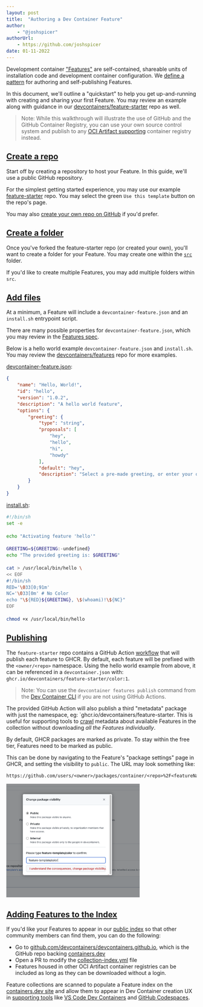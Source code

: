 ```yaml
---
layout: post
title:  "Authoring a Dev Container Feature"
author:
    - "@joshspicer"
authorUrl:
    - https://github.com/joshspicer
date: 01-11-2022
---
```


Development container ["Features"](/features) are self-contained, shareable units of installation code and development container configuration. We [define a pattern](/implementors/features-distribution) for authoring and self-publishing Features.

In this document, we'll outline a "quickstart" to help you get up-and-running with creating and sharing your first Feature. You may review an example along with guidance in our [devcontainers/feature-starter](https://github.com/devcontainers/feature-starter) repo as well. 

> Note: While this walkthrough will illustrate the use of GitHub and the GitHub Container Registry, you can use your own source control system and publish to any [OCI Artifact supporting](https://oras.land/docs/compatible_oci_registries#registries-supporting-oci-artifacts) container registry instead.

## <a href="#create-repo" name="create-repo" class="anchor"> Create a repo </a>

Start off by creating a repository to host your Feature. In this guide, we'll use a public GitHub repository. 

For the simplest getting started experience, you may use our example [feature-starter](https://github.com/devcontainers/feature-starter) repo. You may select the green `Use this template` button on the repo's page.

You may also [create your own repo on GitHub](https://docs.github.com/en/get-started/quickstart/create-a-repo) if you'd prefer.

## <a href="#create-folder" name="create-folder" class="anchor"> Create a folder </a>

Once you've forked the feature-starter repo (or created your own), you'll want to create a folder for your Feature. You may create one within the [`src`](https://github.com/devcontainers/feature-starter/tree/main/src) folder.

If you'd like to create multiple Features, you may add multiple folders within `src`.

## <a href="#add-files" name="add-files" class="anchor"> Add files </a>

At a minimum, a Feature will include a `devcontainer-feature.json` and an `install.sh` entrypoint script.

There are many possible properties for `devcontainer-feature.json`, which you may review in the [Features spec](/features#devcontainer-feature-json-properties).

Below is a hello world example `devcontainer-feature.json` and `install.sh`. You may review the [devcontainers/features](https://github.com/devcontainers/features/blob/main/src) repo for more examples.

[devcontainer-feature.json](https://github.com/devcontainers/feature-starter/blob/main/src/hello/devcontainer-feature.json):

```json
{
    "name": "Hello, World!",
    "id": "hello",
    "version": "1.0.2",
    "description": "A hello world feature",
    "options": {
        "greeting": {
            "type": "string",
            "proposals": [
                "hey",
                "hello",
                "hi",
                "howdy"
            ],
            "default": "hey",
            "description": "Select a pre-made greeting, or enter your own"
        }
    }
}
```

[install.sh](https://github.com/devcontainers/feature-starter/blob/main/src/hello/install.sh):

```bash
#!/bin/sh
set -e

echo "Activating feature 'hello'"

GREETING=${GREETING:-undefined}
echo "The provided greeting is: $GREETING"

cat > /usr/local/bin/hello \
<< EOF
#!/bin/sh
RED='\033[0;91m'
NC='\033[0m' # No Color
echo "\${RED}${GREETING}, \$(whoami)!\${NC}"
EOF

chmod +x /usr/local/bin/hello
```

## <a href="#publishing" name="publishing" class="anchor"> Publishing </a>

The `feature-starter` repo contains a GitHub Action [workflow](https://github.com/devcontainers/feature-starter/blob/main/.github/workflows/release.yaml) that will publish each feature to GHCR. By default, each feature will be prefixed with the `<owner/<repo>` namespace. Using the hello world example from above, it can be referenced in a `devcontainer.json` with: `ghcr.io/devcontainers/feature-starter/color:1`.

> Note: You can use the `devcontainer features publish` command from the [Dev Container CLI](https://github.com/devcontainers/cli) if you are not using GitHub Actions.

The provided GitHub Action will also publish a third "metadata" package with just the namespace, eg: `ghcr.io/devcontainers/feature-starter.  This is useful for supporting tools to [crawl](#add-to-index) metadata about available Features in the collection without downloading _all the Features individually_.

By default, GHCR packages are marked as private. To stay within the free tier, Features need to be marked as public.

This can be done by navigating to the Feature's "package settings" page in GHCR, and setting the visibility to `public`. The URL may look something like:

```
https://github.com/users/<owner>/packages/container/<repo>%2F<featureName>/settings
```

<img style="max-width:70%;height:auto" alt="Changing package visibility to public" src="/assets/img/make-package-public.png"/>

## <a href="#add-to-index" name="add-to-index" class="anchor"> Adding Features to the Index </a>

If you'd like your Features to appear in our [public index](/features) so that other community members can find them, you can do the following:

* Go to [github.com/devcontainers/devcontainers.github.io](https://github.com/devcontainers/devcontainers.github.io), which is the GitHub repo backing [containers.dev](https://containers.dev/)
* Open a PR to modify the [collection-index.yml](https://github.com/devcontainers/devcontainers.github.io/blob/gh-pages/_data/collection-index.yml) file
* Features housed in other OCI Artifact container registries can be included as long as they can be downloaded without a login.

Feature collections are scanned to populate a Feature index on the [containers.dev site](/features) and allow them to appear in Dev Container creation UX in [supporting tools](https://containers.dev/supporting) like [VS Code Dev Containers](https://marketplace.visualstudio.com/items?itemName=ms-vscode-remote.remote-containers) and [GitHub Codespaces](https://github.com/features/codespaces).
